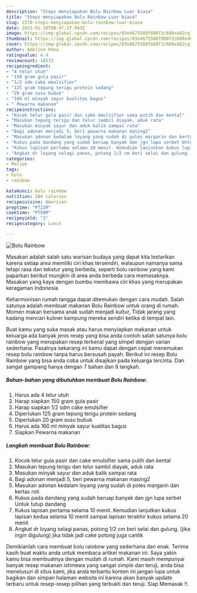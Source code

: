 ```yaml
---
description: "Steps menyiapakan Bolu Rainbow Luar biasa"
title: "Steps menyiapakan Bolu Rainbow Luar biasa"
slug: 2278-steps-menyiapakan-bolu-rainbow-luar-biasa
date: 2021-01-10T00:47:37.943Z
image: https://img-global.cpcdn.com/recipes/03e4675588f880f3/680x482cq70/bolu-rainbow-foto-resep-utama.jpg
thumbnail: https://img-global.cpcdn.com/recipes/03e4675588f880f3/680x482cq70/bolu-rainbow-foto-resep-utama.jpg
cover: https://img-global.cpcdn.com/recipes/03e4675588f880f3/680x482cq70/bolu-rainbow-foto-resep-utama.jpg
author: Adeline Pena
ratingvalue: 4.4
reviewcount: 18173
recipeingredient:
- "4 telur utuh"
- "150 gram gula pasir"
- "1/2 sdm cake emulsifier"
- "125 gram tepung terigu protein sedang"
- "20 gram susu bubuk"
- "160 ml minyak sayur kualitas bagus"
- " Pewarna makanan"
recipeinstructions:
- "Kocok telur gula pasir dan cake emulsifier sama putih dan kental"
- "Masukan tepung terigu dan telur sambil diayak, aduk rata"
- "Masukan minyak sayur dan aduk balik sampai rata"
- "Bagi adonan menjadi 5, beri pewarna makanan masing2"
- "Masukan adonan kedalam loyang yang sudah di poles margarin dan kertas roti"
- "Kukus pada dandang yang sudah beruap banyak dan jgn lupa serbet Untuk tutup dandang"
- "Kukus lapisan pertama selama 10 menit. Kemudian lanjutkan kukus lapisan kedua selama 10 menit sampai lapisan terakhir kukus selama 20 menit"
- "Angkat dr loyang selagi panas, potong 1/2 cm beri selai dan gulung. (jika ingin digulung) jika tidak jadi cake potong juga cantik"
categories:
- Recipe
tags:
- bolu
- rainbow

katakunci: bolu rainbow 
nutrition: 284 calories
recipecuisine: American
preptime: "PT22M"
cooktime: "PT56M"
recipeyield: "2"
recipecategory: Lunch

---
```



![Bolu Rainbow](https://img-global.cpcdn.com/recipes/03e4675588f880f3/680x482cq70/bolu-rainbow-foto-resep-utama.jpg)

Masakan adalah salah satu warisan budaya yang dapat kita lestarikan karena setiap area memiliki ciri khas tersendiri, walaupun namanya sama tetapi rasa dan tekstur yang berbeda, seperti bolu rainbow yang kami paparkan berikut mungkin di area anda berbeda cara memasaknya. Masakan yang kaya dengan bumbu membawa ciri khas yang merupakan keragaman Indonesia



Keharmonisan rumah tangga dapat ditemukan dengan cara mudah. Salah satunya adalah membuat makanan Bolu Rainbow untuk orang di rumah. Momen makan bersama anak sudah menjadi kultur, Tidak jarang yang kadang mencari kuliner kampung mereka sendiri ketika di tempat lain.

Buat kamu yang suka masak atau harus menyiapkan makanan untuk keluarga ada banyak jenis resep yang bisa anda contoh salah satunya bolu rainbow yang merupakan resep terkenal yang simpel dengan varian sederhana. Pasalnya sekarang ini kamu dapat dengan cepat menemukan resep bolu rainbow tanpa harus bersusah payah.
Berikut ini resep Bolu Rainbow yang bisa anda coba untuk disajikan pada keluarga tercinta. Dan sangat gampang hanya dengan 7 bahan dan 8 langkah.


<!--inarticleads1-->

##### Bahan-bahan yang dibutuhkan membuat Bolu Rainbow:

1. Harus ada 4 telur utuh
1. Harap siapkan 150 gram gula pasir
1. Harap siapkan 1/2 sdm cake emulsifier
1. Diperlukan 125 gram tepung terigu protein sedang
1. Diperlukan 20 gram susu bubuk
1. Harus ada 160 ml minyak sayur kualitas bagus
1. Siapkan  Pewarna makanan




<!--inarticleads2-->

##### Langkah membuat  Bolu Rainbow:

1. Kocok telur gula pasir dan cake emulsifier sama putih dan kental
1. Masukan tepung terigu dan telur sambil diayak, aduk rata
1. Masukan minyak sayur dan aduk balik sampai rata
1. Bagi adonan menjadi 5, beri pewarna makanan masing2
1. Masukan adonan kedalam loyang yang sudah di poles margarin dan kertas roti
1. Kukus pada dandang yang sudah beruap banyak dan jgn lupa serbet Untuk tutup dandang
1. Kukus lapisan pertama selama 10 menit. Kemudian lanjutkan kukus lapisan kedua selama 10 menit sampai lapisan terakhir kukus selama 20 menit
1. Angkat dr loyang selagi panas, potong 1/2 cm beri selai dan gulung. (jika ingin digulung) jika tidak jadi cake potong juga cantik




Demikianlah cara membuat bolu rainbow yang sederhana dan enak. Terima kasih buat waktu anda untuk membaca artikel makanan ini. Saya yakin kamu bisa membuatnya dengan mudah di rumah. Kami masih mempunyai banyak resep makanan istimewa yang sangat simple dan teruji, anda bisa menelusuri di situs kami, jika anda terbantu konten ini jangan lupa untuk bagikan dan simpan halaman website ini karena akan banyak update terbaru untuk resep-resep pilihan yang terbukti dan teruji. Siap Memasak !!. 
